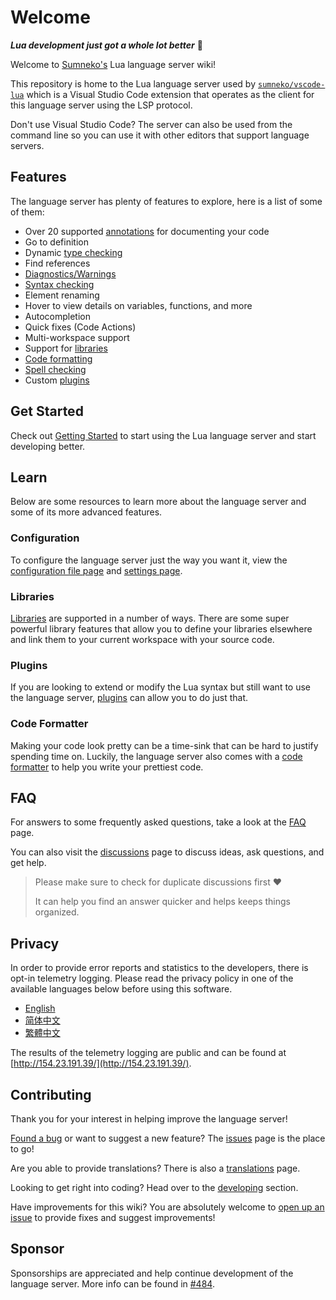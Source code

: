 # Welcome

***Lua development just got a whole lot better*** 🧠

Welcome to [Sumneko's](https://github.com/sumneko) Lua language server wiki!

This repository is home to the Lua language server used by [`sumneko/vscode-lua`](https://github.com/sumneko/vscode-lua) which is a Visual Studio Code extension that operates as the client for this language server using the LSP protocol.

Don't use Visual Studio Code? The server can also be used from the command line so you can use it with other editors that support language servers.

## Features
The language server has plenty of features to explore, here is a list of some of them:
- Over 20 supported [annotations](https://github.com/sumneko/lua-language-server/wiki/Annotations) for documenting your code
- Go to definition
- Dynamic [type checking](https://github.com/sumneko/lua-language-server/wiki/Type-Checking)
- Find references
- [Diagnostics/Warnings](https://github.com/sumneko/lua-language-server/wiki/Diagnostics)
- [Syntax checking](https://github.com/sumneko/lua-language-server/wiki/Syntax-Errors)
- Element renaming
- Hover to view details on variables, functions, and more
- Autocompletion
- Quick fixes (Code Actions)
- Multi-workspace support
- Support for [libraries](https://github.com/sumneko/lua-language-server/wiki/Libraries)
- [Code formatting](https://github.com/sumneko/lua-language-server/wiki/Formatter)
- [Spell checking](https://github.com/sumneko/lua-language-server/wiki/Formatter)
- Custom [plugins](https://github.com/sumneko/lua-language-server/wiki/Plugins)

## Get Started
Check out [Getting Started](https://github.com/sumneko/lua-language-server/wiki/Getting-Started) to start using the Lua language server and start developing better.

## Learn
Below are some resources to learn more about the language server and some of its more advanced features.
### Configuration
To configure the language server just the way you want it, view the [configuration file page](https://github.com/sumneko/lua-language-server/wiki/Configuration-File) and [settings page](https://github.com/sumneko/lua-language-server/wiki/Settings).

### Libraries
[Libraries](https://github.com/sumneko/lua-language-server/wiki/Libraries) are supported in a number of ways. There are some super powerful library features that allow you to define your libraries elsewhere and link them to your current workspace with your source code.

### Plugins
If you are looking to extend or modify the Lua syntax but still want to use the language server, [plugins](https://github.com/sumneko/lua-language-server/wiki/Plugins) can allow you to do just that.

### Code Formatter
Making your code look pretty can be a time-sink that can be hard to justify spending time on. Luckily, the language server also comes with a [code formatter](https://github.com/sumneko/lua-language-server/wiki/Code-Formatter) to help you write your prettiest code.

## FAQ
For answers to some frequently asked questions, take a look at the [FAQ](https://github.com/sumneko/lua-language-server/wiki/FAQ) page.

You can also visit the [discussions](https://github.com/sumneko/lua-language-server/discussions) page to discuss ideas, ask questions, and get help.

> Please make sure to check for duplicate discussions first ❤️
>
> It can help you find an answer quicker and helps keeps things organized.

## Privacy
In order to provide error reports and statistics to the developers, there is opt-in telemetry logging. Please read the privacy policy in one of the available languages below before using this software.

- [English](https://github.com/sumneko/lua-language-server/wiki/Privacy)
- [简体中文](https://github.com/sumneko/lua-language-server/wiki/%E9%9A%90%E7%A7%81)
- [繁體中文](https://github.com/sumneko/lua-language-server/wiki/%E9%9A%B1%E7%A7%81)

The results of the telemetry logging are public and can be found at [http://154.23.191.39/](http://154.23.191.39/).

## Contributing
Thank you for your interest in helping improve the language server!

[Found a bug](https://github.com/sumneko/lua-language-server/issues/new?template=bug_report.md) or want to suggest a new feature? The [issues](https://github.com/sumneko/lua-language-server/issues) page is the place to go!

Are you able to provide translations? There is also a [translations](https://github.com/sumneko/lua-language-server/wiki/Translations) page.

Looking to get right into coding? Head over to the [developing](https://github.com/sumneko/lua-language-server/wiki/Developing) section.

Have improvements for this wiki? You are absolutely welcome to [open up an issue](https://github.com/sumneko/lua-language-server/issues/new) to provide fixes and suggest improvements!


## Sponsor
Sponsorships are appreciated and help continue development of the language server. More info can be found in [#484](https://github.com/sumneko/lua-language-server/issues/484).

